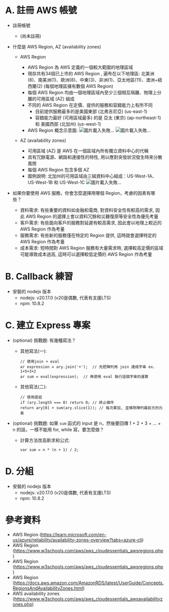 # A. 註冊 AWS 帳號

* 註冊帳號
    * (尚未註冊)

* 什麼是 AWS Region, AZ (availability zones)

    * AWS Region
        * AWS Region 為 AWS 定義的一個較大範圍的地理區域
        * 現存共有34個已上市的 AWS Region , 遍布在以下地理區: 北美洲(8)、南美洲(1)、歐洲(8)、中東(3)、非洲(1)、亞太地區(11)、澳洲+紐西蘭(2) (每個地理區擁有數個 AWS Region)
        * 每個 AWS Region 均由一個地理區域內至少三個相互隔離、物理上分離的可用區域 (AZ) 組成
        * 不同的 AWS Region 在定價、提供的服務和容錯能力上有所不同
            * 目前提供服務最多的是美國東部 (北弗吉尼亞) (us-east-1)
            * 容錯能力最好 (可用區域最多) 的是 亞太 (東京) (ap-northeast-1) 和 美國西部 (北加州) (us-west-1)
        * AWS Region 概念示意圖: 
        ![圖片載入失敗...](https://learn.microsoft.com/en-us/azure/reliability/media/regions-availability-zones.png "")
        ![圖片載入失敗...](https://docs.aws.amazon.com/images/AmazonRDS/latest/UserGuide/images/Con-AZ-Local.png "")

    * AZ (availability zones)
        * 可用區域 (AZ) 是 AWS 在一個區域內所有獨立資料中心的代稱
        * 具有冗餘電源、網路和連接性的特性, 用以應對突發狀況發生時來分散風險
        * 每個 AWS Region 包含多個 AZ
        * 圖例說明: 北加州的可用區域由三組資料中心組成：US-West-1A、US-West-1B 和 US-West-1C
        ![圖片載入失敗...](https://www.w3schools.com/aws/images/availabilityzones.png "")

        

* 如果你要使用 AWS 服務，你會怎麼選擇用哪個 Region，考慮的因素有哪些？
    * 資料需求: 有些重要的資料如金融和電商, 對資料安全性有較高的需求, 因此 AWS Region 的選擇上會以資料冗餘和災難復原等安全性為優先考量
    * 客戶需求: 有些面向客戶的服務對延遲有較高需求, 因此會以地理上較近的 AWS Region 作為考量
    * 服務需求: 有些新的服務僅在特定的 Region 提供, 這時就會選擇特定的 AWS Region 作為考量
    * 成本需求: 短時間對 AWS Region 服務有大量需求時, 選擇較高定價的區域可能導致成本過高, 這時可以選擇較低定價的 AWS Region 作為考量



# B. Callback 練習
* 安裝的 nodejs 版本
    * nodejs: v20.17.0  (v20是偶數, 代表有支援LTS)
    * npm: 10.8.2


# C. 建立 Express 專案
* (optional) 挑戰題: 有幾種寫法？
    * 其他寫法(一): 
        ```
        // 使用join + eval
        ar expression = ary.join('+');  // 先把陣列用 join 連成字串 ex. 1+5+3+2
        ar sum = eval(expression);  // 再使用 eval 執行這個字串的運算
        ```
    * 其他寫法(二): 
        ```
        // 使用遞迴
        if (ary.length === 0) return 0; // 終止條件
        return ary[0] + sum(ary.slice(1)); // 每次累加, 並移除陣列最前方的元素
        ```

* (optional) 挑戰題: 如果 `sum` 函式的 input 是 n，然後要回傳 1 + 2 + 3 + … + n 的話，一樣不能用 for, while 寫，要怎麼做？
    * 計算方法改高斯求和公式: 
        ```
        var sum = n * (n + 1) / 2;
        ```


# D. 分組
* 安裝的 nodejs 版本
    * nodejs: v20.17.0  (v20是偶數, 代表有支援LTS)
    * npm: 10.8.2


# 參考資料
* AWS Region (https://learn.microsoft.com/en-us/azure/reliability/availability-zones-overview?tabs=azure-cli)
* AWS Region (https://www.w3schools.com/aws/aws_cloudessentials_awsregions.php)
* AWS Region (https://www.w3schools.com/aws/aws_cloudessentials_awsregions.php)
* AWS Region (https://docs.aws.amazon.com/AmazonRDS/latest/UserGuide/Concepts.RegionsAndAvailabilityZones.html)
* AWS availability zones (https://www.w3schools.com/aws/aws_cloudessentials_awsavailabilityzones.php)
